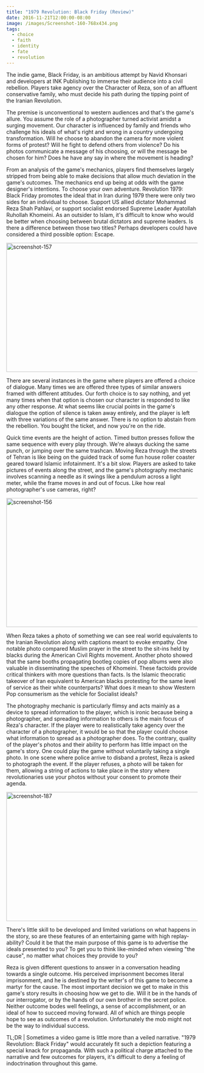 ```yaml
---
title: "1979 Revolution: Black Friday (Review)"
date: 2016-11-21T12:00:00-08:00
image: /images/Screenshot-160-768x434.png
tags:
  - choice
  - faith
  - identity
  - fate
  - revolution
---
```

The indie game, Black Friday, is an ambitious attempt by Navid Khonsari and developers at INK Publishing to immerse their audience into a civil rebellion. Players take agency over the Character of Reza, son of an affluent conservative family, who must decide his path during the tipping point of the Iranian Revolution.

The premise is unconventional to western audiences and that's the game's allure. You assume the role of a photographer turned activist amidst a surging movement. Our character is influenced by family and friends who challenge his ideals of what's right and wrong in a country undergoing transformation. Will he choose to abandon the camera for more violent forms of protest? Will he fight to defend others from violence? Do his photos communicate a message of his choosing, or will the message be chosen for him? Does he have any say in where the movement is heading?<!--more-->

From an analysis of the game's mechanics, players find themselves largely stripped from being able to make decisions that allow much deviation in the game's outcomes. The mechanics end up being at odds with the game designer's intentions. To choose your own adventure. Revolution 1979: Black Friday promotes the ideal that in Iran during 1979 there were only two sides for an individual to choose. Support US allied dictator Mohammad Reza Shah Pahlavi, or support socialist endorsed Supreme Leader Ayatollah Ruhollah Khomeini. As an outsider to Islam, it's difficult to know who would be better when choosing between brutal dictators and supreme leaders. Is there a difference between those two titles? Perhaps developers could have considered a third possible option: Escape.

<img src="/images/Screenshot-157-1-600x339.png" alt="screenshot-157" width="600" height="339" class="aligncenter size-medium wp-image-239" />

There are several instances in the game where players are offered a choice of dialogue. Many times we are offered three types of similar answers framed with different attitudes. Our forth choice is to say nothing, and yet many times when that option is chosen our character is responded to like any other response. At what seems like crucial points in the game's dialogue the option of silence is taken away entirely, and the player is left with three variations of the same answer. There is no option to abstain from the rebellion. You bought the ticket, and now you're on the ride.

Quick time events are the height of action. Timed button presses follow the same sequence with every play through. We're always ducking the same punch, or jumping over the same trashcan. Moving Reza through the streets of Tehran is like being on the guided track of some fun house roller coaster geared toward Islamic infotainment. It's a bit slow. Players are asked to take pictures of events along the street, and the game's photography mechanic involves scanning a needle as it swings like a pendulum across a light meter, while the frame moves in and out of focus. Like how real photographer's use cameras, right?

<img src="/images/Screenshot-156-600x339.png" alt="screenshot-156" width="600" height="339" class="aligncenter size-medium wp-image-242" />

When Reza takes a photo of something we can see real world equivalents to the Iranian Revolution along with captions meant to evoke empathy. One notable photo compared Muslim prayer in the street to the sit-ins held by blacks during the American Civil Rights movement. Another photo showed that the same booths propagating bootleg copies of pop albums were also valuable in disseminating the speeches of Khomeini. These factoids provide critical thinkers with more questions than facts. Is the Islamic theocratic takeover of Iran equivalent to American blacks protesting for the same level of service as their white counterparts? What does it mean to show Western Pop consumerism as the vehicle for Socialist ideals?

The photography mechanic is particularly flimsy and acts mainly as a device to spread information to the player, which is ironic because being a photographer, and spreading information to others is the main focus of Reza's character. If the player were to realistically take agency over the character of a photographer, it would be so that the player could choose what information to spread as a photographer does. To the contrary, quality of the player's photos and their ability to perform has little impact on the game's story. One could play the game without voluntarily taking a single photo. In one scene where police arrive to disband a protest, Reza is asked to photograph the event. If the player refuses, a photo will be taken for them, allowing a string of actions to take place in the story where revolutionaries use your photos without your consent to promote their agenda.

<img src="/images/Screenshot-187-600x339.png" alt="screenshot-187" width="600" height="339" class="aligncenter size-medium wp-image-243" />

There's little skill to be developed and limited variations on what happens in the story, so are these features of an entertaining game with high replay-ability? Could it be that the main purpose of this game is to advertise the ideals presented to you? To get you to think like-minded when viewing "the cause", no matter what choices they provide to you?

Reza is given different questions to answer in a conversation heading towards a single outcome. His perceived imprisonment becomes literal imprisonment, and he is destined by the writer's of this game to become a martyr for the cause. The most important decision we get to make in this game's story results in choosing how we get to die. Will it be in the hands of our interrogator, or by the hands of our own brother in the secret police. Neither outcome bodes well feelings, a sense of accomplishment, or an ideal of how to succeed moving forward. All of which are things people hope to see as outcomes of a revolution. Unfortunately the mob might not be the way to individual success. 

TL;DR | Sometimes a video game is little more than a veiled narrative. "1979 Revolution: Black Friday" would accurately fit such a depiction featuring a special knack for propaganda. With such a political charge attached to the narrative and few outcomes for players, it's difficult to deny a feeling of indoctrination throughout this game.
